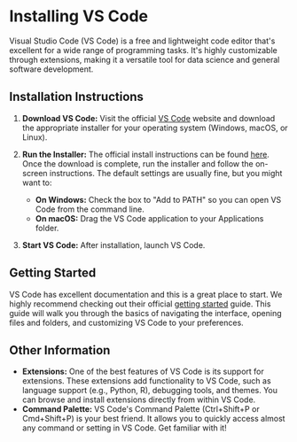 # Installing VS Code

Visual Studio Code (VS Code) is a free and lightweight code editor that's excellent for a wide range of programming tasks.  It's highly customizable through extensions, making it a versatile tool for data science and general software development. 

## Installation Instructions

1.  **Download VS Code:** Visit the official [VS Code](https://code.visualstudio.com/) website and download the appropriate installer for your operating system (Windows, macOS, or Linux).

2.  **Run the Installer:** The official install instructions can be found [here](https://code.visualstudio.com/docs/setup/setup-overview). Once the download is complete, run the installer and follow the on-screen instructions.  The default settings are usually fine, but you might want to:
    *   **On Windows:** Check the box to "Add to PATH" so you can open VS Code from the command line.
    *   **On macOS:** Drag the VS Code application to your Applications folder.

3.  **Start VS Code:** After installation, launch VS Code.

## Getting Started

VS Code has excellent documentation and this is a great place to start.  We highly recommend checking out their official [getting started](https://code.visualstudio.com/docs/getstarted/getting-started) guide.  This guide will walk you through the basics of navigating the interface, opening files and folders, and customizing VS Code to your preferences.  

## Other Information

*   **Extensions:** One of the best features of VS Code is its support for extensions.  These extensions add functionality to VS Code, such as language support (e.g., Python, R), debugging tools, and themes.  You can browse and install extensions directly from within VS Code.
*   **Command Palette:**  VS Code's Command Palette (Ctrl+Shift+P or Cmd+Shift+P) is your best friend.  It allows you to quickly access almost any command or setting in VS Code.  Get familiar with it!
